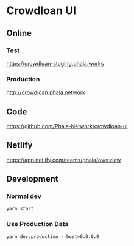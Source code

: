 # Crowdloan UI

## Online

### Test

https://crowdloan-staging.phala.works

### Production

http://crowdloan.phala.network

## Code

https://github.com/Phala-Network/crowdloan-ui

## Netlify

https://app.netlify.com/teams/phala/overview

## Development

### Normal dev

```
yarn start
```

### Use Production Data

```
yarn dev:production --host=0.0.0.0
```
